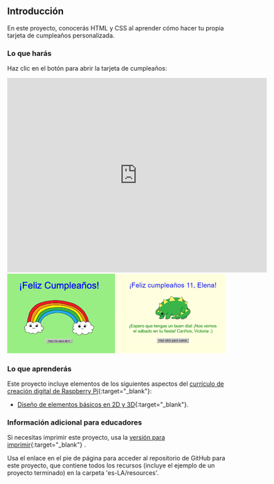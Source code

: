 ## Introducción

En este proyecto, conocerás HTML y CSS al aprender cómo hacer tu propia tarjeta de cumpleaños personalizada.

### Lo que harás

Haz clic en el botón para abrir la tarjeta de cumpleaños:

<div class="trinket">
  <iframe src="https://trinket.io/embed/html/fa58fe854d?outputOnly=true&start=result" width="600" height="450" frameborder="0" marginwidth="0" marginheight="0" allowfullscreen>
  </iframe>
  <img src="images/birthday-final.png">
</div>

### Lo que aprenderás

Este proyecto incluye elementos de los siguientes aspectos del [currículo de creación digital de Raspberry Pi](http://rpf.io/curriculum){:target="_blank"}:

+ [Diseño de elementos básicos en 2D y 3D](https://www.raspberrypi.org/curriculum/design/creator){:target="_blank"}.

### Información adicional para educadores

Si necesitas imprimir este proyecto, usa la [versión para imprimir](https://projects.raspberrypi.org/es-LA/projects/happy-birthday/print){:target="_blank"} .

Usa el enlace en el pie de página para acceder al repositorio de GitHub para este proyecto, que contiene todos los recursos (incluye el ejemplo de un proyecto terminado) en la carpeta 'es-LA/resources'.